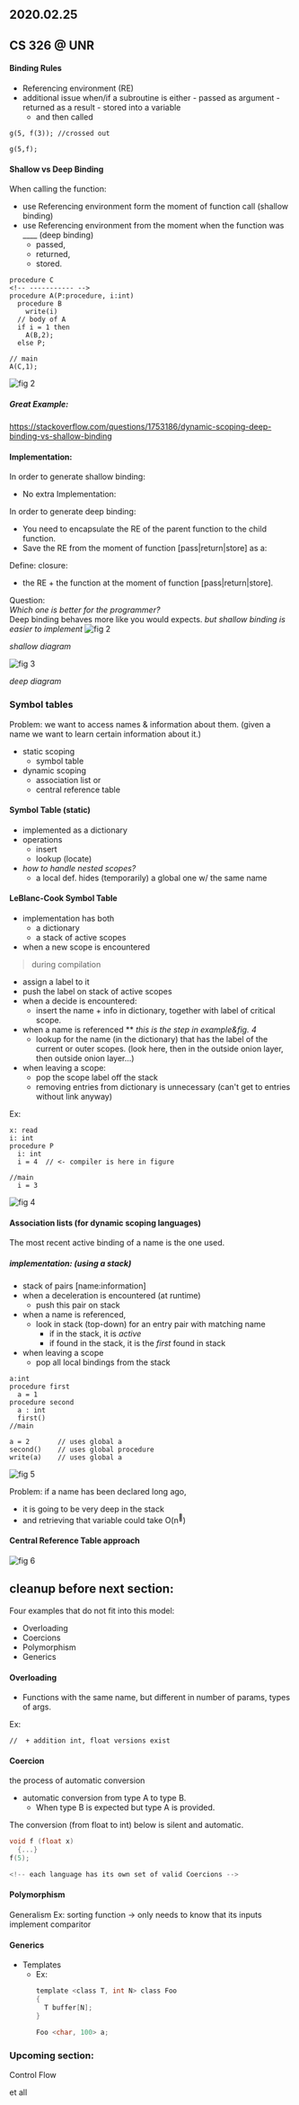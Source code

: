 ## 2020.02.25
## CS 326 @ UNR

#### Binding Rules
- Referencing environment (RE)
- additional issue when/if a subroutine is either
      - passed as argument
      - returned as a result
      - stored into a variable
    - and then called

`g(5, f(3)); //crossed out`


`g(5,f);`

#### Shallow vs Deep Binding
When calling the function:
  - use Referencing environment form the moment of function call (shallow binding)
  - use Referencing environment from the moment when the function was ____ (deep binding)
    - passed,
    - returned,
    - stored.
```
procedure C
<!-- ----------- -->
procedure A(P:procedure, i:int)
  procedure B
    write(i)
  // body of A
  if i = 1 then
    A(B,2);
  else P;

// main
A(C,1);
```
![fig 2](figures/20200225-fig2.jpeg)<p>
##### Great Example:
https://stackoverflow.com/questions/1753186/dynamic-scoping-deep-binding-vs-shallow-binding

#### Implementation:
In order to generate shallow binding:
* No extra Implementation:

In order to generate deep binding:
* You need to encapsulate the RE of the parent function to the child function.
* Save the RE from the moment of function [pass|return|store] as a:

Define: closure:
* the RE + the function at the moment of function [pass|return|store].

Question:\
_Which one is better for the programmer?_\
Deep binding behaves more like you would expects.
_but shallow binding is easier to implement_
![fig 2](figures/20200225-fig2.jpg)<p>
_shallow diagram_

![fig 3](figures/20200225-fig3.jpeg)<p>
_deep diagram_

### Symbol tables
Problem: we want to access names & information about them.
(given a name we want to learn certain information about it.)

- static scoping
  - symbol table
- dynamic scoping
  - association list or
  - central reference table

#### Symbol Table (static)
- implemented as a dictionary
- operations
  - insert
  - lookup (locate)
- *how to handle nested scopes?*
  - a local def. hides (temporarily) a global one w/ the same name

#### LeBlanc-Cook Symbol Table
- implementation has both
  - a dictionary
  - a stack of active scopes
- when a new scope is encountered
> during compilation

- assign a label to it
- push the label on stack of active scopes
- when a decide is encountered:
    - insert the name + info in dictionary, together with label of critical scope.
- when a name is referenced ** *this is the step in example&fig. 4*
  - lookup for the name (in the dictionary) that has the label of the current or outer scopes. (look here, then in the outside onion layer, then outside onion layer...)
- when leaving a scope:
  - pop the scope label off the stack
  - removing entries from dictionary is unnecessary (can't get to entries without link anyway)


Ex:
```
x: read
i: int
procedure P
  i: int
  i = 4  // <- compiler is here in figure

//main
  i = 3
```
![fig 4](figures/20200225-fig4.jpg)<p>



#### Association lists (for dynamic scoping languages)

The most recent active binding of a name is the one used.
##### implementation: (using a stack)
  - stack of pairs [name:information]
  - when a deceleration is encountered (at runtime)
    - push this pair on stack
  - when a name is referenced,
    - look in stack (top-down) for an entry pair with matching name
      - if in the stack, it is *active*
      - if found in the stack, it is the *first* found in stack
  - when leaving a scope
    - pop all local bindings from the stack

```
a:int
procedure first
  a = 1
procedure second
  a : int
  first()
//main

a = 2       // uses global a
second()    // uses global procedure
write(a)    // uses global a
```
![fig 5](figures/20200225-fig5.jpg)<p>

Problem:
if a name has been declared long ago,
- it is going to be very deep in the stack
- and retrieving that variable could take O(n<sup>💩</sup>)

#### Central Reference Table approach
![fig 6](figures/20200225-fig6.jpg)<p>


## cleanup before next section:
Four examples that do not fit into this model:
  * Overloading
  * Coercions
  * Polymorphism
  * Generics

#### Overloading

* Functions with the same name, but different in number of params, types of args.

Ex:
```
//  + addition int, float versions exist
```

#### Coercion
the process of automatic conversion
* automatic conversion from type A to type B.
  - When type B is expected but type A is provided.

The conversion (from float to int) below is silent and automatic.
```C
void f (float x)
  {...}
f(5);

<!-- each language has its own set of valid Coercions -->
```

#### Polymorphism
Generalism
Ex: sorting function -> only needs to know that its inputs implement comparitor

#### Generics
- Templates
  - Ex:
      ```C
      template <class T, int N> class Foo
      {
        T buffer[N];
      }

      Foo <char, 100> a;
      ```
### Upcoming section:
Control Flow




















et all
